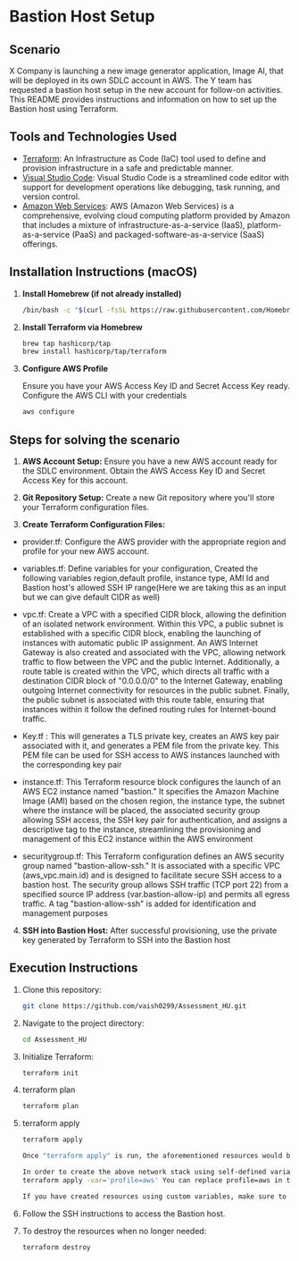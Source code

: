   # Bastion Host Setup

## Scenario

X Company is launching a new image generator application, Image AI, that will be deployed in its own SDLC account in AWS. The Y team has requested a bastion host setup in the new account for follow-on activities. This README provides instructions and information on how to set up the Bastion host using Terraform.

## Tools and Technologies Used

- [Terraform](https://www.terraform.io/): An Infrastructure as Code (IaC) tool used to define and provision infrastructure in a safe and predictable manner.
- [Visual Studio Code](https://code.visualstudio.com/): Visual Studio Code is a streamlined code editor with support for development operations like debugging, task running, and version control.
- [Amazon Web Services](https://aws.amazon.com/free/?trk=fce796e8-4ceb-48e0-9767-89f7873fac3d&sc_channel=ps&ef_id=Cj0KCQjwrfymBhCTARIsADXTabkalPCvRXzDI_eSDxPLtOJNXKPgBySsTRQ-nXb763ZBCeP-H5gxCZUaArpSEALw_wcB:G:s&s_kwcid=AL!4422!3!432339156150!e!!g!!aws!1644045032!68366401852&all-free-tier.sort-by=item.additionalFields.SortRank&all-free-tier.sort-order=asc&awsf.Free%20Tier%20Types=*all&awsf.Free%20Tier%20Categories=*all): 
AWS (Amazon Web Services) is a comprehensive, evolving cloud computing platform provided by Amazon that includes a mixture of infrastructure-as-a-service (IaaS), platform-as-a-service (PaaS) and packaged-software-as-a-service (SaaS) offerings.
  
## Installation Instructions (macOS)

1. **Install Homebrew (if not already installed)**

   ```sh
   /bin/bash -c "$(curl -fsSL https://raw.githubusercontent.com/Homebrew/install/HEAD/install.sh)

2. **Install Terraform via Homebrew**

   ```sh
   brew tap hashicorp/tap
   brew install hashicorp/tap/terraform

3. **Configure AWS Profile**

   Ensure you have your AWS Access Key ID and Secret Access Key ready. Configure the AWS CLI with your credentials
   ```sh
   aws configure

## **Steps for solving the scenario**

1. **AWS Account Setup:**
   Ensure you have a new AWS account ready for the SDLC environment. Obtain the AWS Access Key ID and Secret Access Key for this account.

2. **Git Repository Setup:**
   Create a new Git repository where you'll store your Terraform configuration files.

3. **Create Terraform Configuration Files:**

 * provider.tf: Configure the AWS provider with the appropriate region and profile for your new AWS account.

 * variables.tf: Define variables for your configuration, Created the following variables region,default profile, instance type, AMI Id and Bastion host's allowed SSH IP range(Here we are taking this as an input but we can give default CIDR as well)

 * vpc.tf: Create a VPC with a specified CIDR block, allowing the definition of an isolated network environment. Within this VPC, a public subnet is established with a specific CIDR block, enabling the launching of instances with automatic public IP assignment. An AWS Internet Gateway is also created and associated with the VPC, allowing network traffic to flow between the VPC and the public Internet. Additionally, a route table is created within the VPC, which directs all traffic with a destination CIDR block of "0.0.0.0/0" to the Internet Gateway, enabling outgoing Internet connectivity for resources in the public subnet. Finally, the public subnet is associated with this route table, ensuring that instances within it follow the defined routing rules for Internet-bound traffic.

 * Key.tf : This will generates a TLS private key, creates an AWS key pair associated with it, and generates a PEM file from the private key. This PEM file can be used for SSH access to AWS instances launched with the corresponding key pair

 * instance.tf: This Terraform resource block configures the launch of an AWS EC2 instance named "bastion." It specifies the Amazon Machine Image (AMI) based on the chosen region, the instance type, the subnet where the instance will be placed, the associated security group allowing SSH access, the SSH key pair for authentication, and assigns a descriptive tag to the instance, streamlining the provisioning and management of this EC2 instance within the AWS environment

 * securitygroup.tf: This Terraform configuration defines an AWS security group named "bastion-allow-ssh." It is associated with a specific VPC (aws_vpc.main.id) and is designed to facilitate secure SSH access to a bastion host. The security group allows SSH traffic (TCP port 22) from a specified source IP address (var.bastion-allow-ip) and permits all egress traffic. A tag "bastion-allow-ssh" is added for identification and management purposes


4.  **SSH into Bastion Host:**
    After successful provisioning, use the private key generated by Terraform to SSH into the Bastion host

## Execution Instructions

1. Clone this repository:

   ```sh
   git clone https://github.com/vaish0299/Assessment_HU.git

2. Navigate to the project directory:

   ```sh
   cd Assessment_HU

3. Initialize Terraform:

   ```sh
   terraform init

4. terraform plan

   ```sh
   terraform plan

5. terraform apply

   ```sh
   terraform apply

   Once "terraform apply" is run, the aforementioned resources would be created using the default variables.

   In order to create the above network stack using self-defined variables, you may customize the command mentioned below and run it:
   terraform apply -var='profile=aws' You can replace profile=aws in the above example with variable_name=value

   If you have created resources using custom variables, make sure to pass the variables as well with the above command

6. Follow the SSH instructions to access the Bastion host.

7. To destroy the resources when no longer needed:

   ```sh
   terraform destroy
